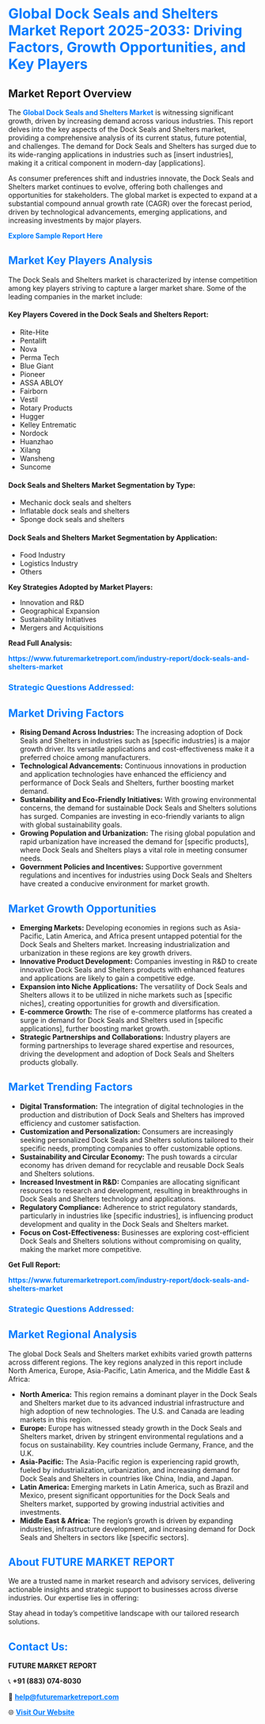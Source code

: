 <h1 style="color: #007BFF;">Global Dock Seals and Shelters Market Report 2025-2033: Driving Factors, Growth Opportunities, and Key Players</h1>

<section id="overview">
<h2>Market Report Overview</h2>
<p>The <a href="https://www.futuremarketreport.com/industry-report/dock-seals-and-shelters-market" style="color: #007BFF; text-decoration: none;"><strong>Global Dock Seals and Shelters Market</strong></a> is witnessing significant growth, driven by increasing demand across various industries. This report delves into the key aspects of the Dock Seals and Shelters market, providing a comprehensive analysis of its current status, future potential, and challenges. The demand for Dock Seals and Shelters has surged due to its wide-ranging applications in industries such as [insert industries], making it a critical component in modern-day [applications].</p>
<p>As consumer preferences shift and industries innovate, the Dock Seals and Shelters market continues to evolve, offering both challenges and opportunities for stakeholders. The global market is expected to expand at a substantial compound annual growth rate (CAGR) over the forecast period, driven by technological advancements, emerging applications, and increasing investments by major players.</p>
</section>

<section id="overview">
<p><a href="https://www.futuremarketreport.com/request-sample/reportId=42260" style="color: #007BFF; text-decoration: none;"><strong>Explore Sample Report Here</strong></a></p>
</section>

<section id="key-players">
<h2 style="color: #007BFF;">Market Key Players Analysis</h2>
<p>The Dock Seals and Shelters market is characterized by intense competition among key players striving to capture a larger market share. Some of the leading companies in the market include:</p>
<h4>Key Players Covered in the Dock Seals and Shelters Report:</h4>
<ul><li>Rite-Hite</li><li>Pentalift</li><li>Nova</li><li>Perma Tech</li><li>Blue Giant</li><li>Pioneer</li><li>ASSA ABLOY</li><li>Fairborn</li><li>Vestil</li><li>Rotary Products</li><li>Hugger</li><li>Kelley Entrematic</li><li>Nordock</li><li>Huanzhao</li><li>Xilang</li><li>Wansheng</li><li>Suncome</li></ul>
<h4>Dock Seals and Shelters Market Segmentation by Type:</h4>
<ul><li>Mechanic dock seals and shelters</li><li>Inflatable dock seals and shelters</li><li>Sponge dock seals and shelters</li></ul>

<h4>Dock Seals and Shelters Market Segmentation by Application:</h4>
<ul><li>Food Industry</li><li>Logistics Industry</li><li>Others</li></ul>
<p><strong>Key Strategies Adopted by Market Players:</strong></p>
<ul>
<li>Innovation and R&D</li>
<li>Geographical Expansion</li>
<li>Sustainability Initiatives</li>
<li>Mergers and Acquisitions</li>
</ul>
</section>

<section>
<p><strong>Read Full Analysis: </strong></p><a href="https://www.futuremarketreport.com/industry-report/dock-seals-and-shelters-market" style="color: #007BFF; text-decoration: none;"><strong>https://www.futuremarketreport.com/industry-report/dock-seals-and-shelters-market</strong></a>
<h3 style="color: #007BFF;">Strategic Questions Addressed:</h3>
</section>

<section id="driving-factors">
<h2 style="color: #007BFF;">Market Driving Factors</h2>
<ul>
<li><strong>Rising Demand Across Industries:</strong> The increasing adoption of Dock Seals and Shelters in industries such as [specific industries] is a major growth driver. Its versatile applications and cost-effectiveness make it a preferred choice among manufacturers.</li>
<li><strong>Technological Advancements:</strong> Continuous innovations in production and application technologies have enhanced the efficiency and performance of Dock Seals and Shelters, further boosting market demand.</li>
<li><strong>Sustainability and Eco-Friendly Initiatives:</strong> With growing environmental concerns, the demand for sustainable Dock Seals and Shelters solutions has surged. Companies are investing in eco-friendly variants to align with global sustainability goals.</li>
<li><strong>Growing Population and Urbanization:</strong> The rising global population and rapid urbanization have increased the demand for [specific products], where Dock Seals and Shelters plays a vital role in meeting consumer needs.</li>
<li><strong>Government Policies and Incentives:</strong> Supportive government regulations and incentives for industries using Dock Seals and Shelters have created a conducive environment for market growth.</li>
</ul>
</section>

<section id="growth-opportunities">
<h2 style="color: #007BFF;">Market Growth Opportunities</h2>
<ul>
<li><strong>Emerging Markets:</strong> Developing economies in regions such as Asia-Pacific, Latin America, and Africa present untapped potential for the Dock Seals and Shelters market. Increasing industrialization and urbanization in these regions are key growth drivers.</li>
<li><strong>Innovative Product Development:</strong> Companies investing in R&D to create innovative Dock Seals and Shelters products with enhanced features and applications are likely to gain a competitive edge.</li>
<li><strong>Expansion into Niche Applications:</strong> The versatility of Dock Seals and Shelters allows it to be utilized in niche markets such as [specific niches], creating opportunities for growth and diversification.</li>
<li><strong>E-commerce Growth:</strong> The rise of e-commerce platforms has created a surge in demand for Dock Seals and Shelters used in [specific applications], further boosting market growth.</li>
<li><strong>Strategic Partnerships and Collaborations:</strong> Industry players are forming partnerships to leverage shared expertise and resources, driving the development and adoption of Dock Seals and Shelters products globally.</li>
</ul>
</section>

<section id="trending-factors">
<h2 style="color: #007BFF;">Market Trending Factors</h2>
<ul>
<li><strong>Digital Transformation:</strong> The integration of digital technologies in the production and distribution of Dock Seals and Shelters has improved efficiency and customer satisfaction.</li>
<li><strong>Customization and Personalization:</strong> Consumers are increasingly seeking personalized Dock Seals and Shelters solutions tailored to their specific needs, prompting companies to offer customizable options.</li>
<li><strong>Sustainability and Circular Economy:</strong> The push towards a circular economy has driven demand for recyclable and reusable Dock Seals and Shelters solutions.</li>
<li><strong>Increased Investment in R&D:</strong> Companies are allocating significant resources to research and development, resulting in breakthroughs in Dock Seals and Shelters technology and applications.</li>
<li><strong>Regulatory Compliance:</strong> Adherence to strict regulatory standards, particularly in industries like [specific industries], is influencing product development and quality in the Dock Seals and Shelters market.</li>
<li><strong>Focus on Cost-Effectiveness:</strong> Businesses are exploring cost-efficient Dock Seals and Shelters solutions without compromising on quality, making the market more competitive.</li>
</ul>
</section>

<section>
<p><strong>Get Full Report: </strong></p><a href="https://www.futuremarketreport.com/industry-report/dock-seals-and-shelters-market" style="color: #007BFF; text-decoration: none;"><strong>https://www.futuremarketreport.com/industry-report/dock-seals-and-shelters-market</strong></a>
<h3 style="color: #007BFF;">Strategic Questions Addressed:</h3>
</section>


<section id="regional-analysis">
<h2 style="color: #007BFF;">Market Regional Analysis</h2>
<p>The global Dock Seals and Shelters market exhibits varied growth patterns across different regions. The key regions analyzed in this report include North America, Europe, Asia-Pacific, Latin America, and the Middle East & Africa:</p>
<ul>
<li><strong>North America:</strong> This region remains a dominant player in the Dock Seals and Shelters market due to its advanced industrial infrastructure and high adoption of new technologies. The U.S. and Canada are leading markets in this region.</li>
<li><strong>Europe:</strong> Europe has witnessed steady growth in the Dock Seals and Shelters market, driven by stringent environmental regulations and a focus on sustainability. Key countries include Germany, France, and the U.K.</li>
<li><strong>Asia-Pacific:</strong> The Asia-Pacific region is experiencing rapid growth, fueled by industrialization, urbanization, and increasing demand for Dock Seals and Shelters in countries like China, India, and Japan.</li>
<li><strong>Latin America:</strong> Emerging markets in Latin America, such as Brazil and Mexico, present significant opportunities for the Dock Seals and Shelters market, supported by growing industrial activities and investments.</li>
<li><strong>Middle East & Africa:</strong> The region’s growth is driven by expanding industries, infrastructure development, and increasing demand for Dock Seals and Shelters in sectors like [specific sectors].</li>
</ul>
</section>

<footer>
<h2 style="color: #007BFF;">About FUTURE MARKET REPORT</h2>
<p>We are a trusted name in market research and advisory services, delivering actionable insights and strategic support to businesses across diverse industries. Our expertise lies in offering:</p>

<p>Stay ahead in today’s competitive landscape with our tailored research solutions.</p>

<h2 style="color: #007BFF;">Contact Us:</h2>
<p><strong>FUTURE MARKET REPORT</strong></p>
<p>📞 <strong>+91 (883) 074-8030</strong></p>
<p>📧 <strong><a href="mailto:help@futuremarketreport.com" style="color: #007BFF;">help@futuremarketreport.com</a></strong></p>
<p>🌐 <strong><a href="https://www.futuremarketreport.com/" style="color: #007BFF;">Visit Our Website</a></strong></p>
</footer>